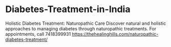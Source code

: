 # Diabetes-Treatment-in-India
Holistic Diabetes Treatment: Naturopathic Care
Discover natural and holistic approaches to managing diabetes through naturopathic treatments. For appointments, call 7418399931
https://thehealinghills.com/naturopathic-diabetes-treatment/
